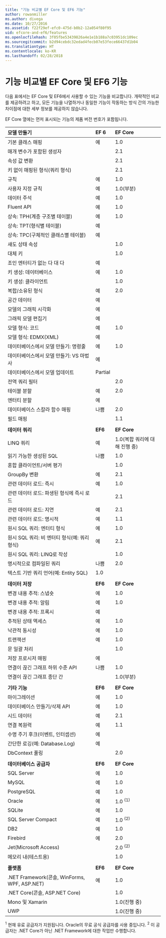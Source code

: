 ```yaml
---
title: "기능 비교별 EF Core 및 EF6 기능"
author: rowanmiller
ms.author: divega
ms.date: 10/27/2016
ms.assetid: f22f29ef-efc0-475d-b0b2-12a054f80f95
uid: efcore-and-ef6/features
ms.openlocfilehash: 3f05fbe53439826a4e1e1b188a7c03951dc109ec
ms.sourcegitcommit: b2d94cebdc32edad4fecb07e53fece66437d1b04
ms.translationtype: HT
ms.contentlocale: ko-KR
ms.lasthandoff: 02/28/2018
---
```

# <a name="ef-core-and-ef6-feature-by-feature-comparison"></a>기능 비교별 EF Core 및 EF6 기능

다음 표에서는 EF Core 및 EF6에서 사용할 수 있는 기능을 비교합니다. 개략적인 비교를 제공하려고 하고, 모든 기능을 나열하거나 동일한 기능이 작동하는 방식 간의 가능한 차이점에 대한 세부 정보를 제공하지 않습니다.

EF Core 열에는 먼저 표시되는 기능의 제품 버전 번호가 포함됩니다.

| **모델 만들기**                                  | **EF 6** | **EF Core**                           |
|:------------------------------------------------------|:---------|:--------------------------------------|
| 기본 클래스 매핑                                   | 예      | 1.0                                   |
| 매개 변수가 포함된 생성자                          |          | 2.1                                   |
| 속성 값 변환                            |          | 2.1                                   |
| 키 없이 매핑된 형식(쿼리 형식)               |          | 2.1                                   |
| 규칙                                           | 예      | 1.0                                   |
| 사용자 지정 규칙                                    | 예      | 1.0(부분)                         |
| 데이터 주석                                      | 예      | 1.0                                   |
| Fluent API                                            | 예      | 1.0                                   |
| 상속: TPH(계층 구조별 테이블)                | 예      | 1.0                                   |
| 상속: TPT(형식별 테이블)                     | 예      |                                       |
| 상속: TPC(구체적인 클래스별 테이블)           | 예      |                                       |
| 섀도 상태 속성                               |          | 1.0                                   |
| 대체 키                                        |          | 1.0                                   |
| 조인 엔터티가 없는 다 대 다                      | 예      |                                       |
| 키 생성: 데이터베이스                              | 예      | 1.0                                   |
| 키 생성: 클라이언트                                |          | 1.0                                   |
| 복합/소유된 형식                                   | 예      | 2.0                                   |
| 공간 데이터                                          | 예      |                                       |
| 모델의 그래픽 시각화                      | 예      |                                       |
| 그래픽 모델 편집기                                | 예      |                                       |
| 모델 형식: 코드                                    | 예      | 1.0                                   |
| 모델 형식: EDMX(XML)                              | 예      |                                       |
| 데이터베이스에서 모델 만들기: 명령줄              | 예      | 1.0                                   |
| 데이터베이스에서 모델 만들기: VS 마법사                 | 예      |                                       |
| 데이터베이스에서 모델 업데이트                            | Partial  |                                       |
| 전역 쿼리 필터                                  |          | 2.0                                   |
| 테이블 분할                                       | 예      | 2.0                                   |
| 엔터티 분할                                      | 예      |                                       |
| 데이터베이스 스칼라 함수 매핑                      | 나쁨     | 2.0                                   |
| 필드 매핑                                         |          | 1.1                                   |
|                                                       |          |                                       |
| **데이터 쿼리**                                     | **EF6**  | **EF Core**                           |
| LINQ 쿼리                                          | 예      | 1.0(복합 쿼리에 대해 진행 중) |
| 읽기 가능한 생성된 SQL                                | 나쁨     | 1.0                                   |
| 혼합 클라이언트/서버 평가                        |          | 1.0                                   |
| GroupBy 변환                                   | 예      | 2.1                                   |
| 관련 데이터 로드: 즉시                           | 예      | 1.0                                   |
| 관련 데이터 로드: 파생된 형식에 즉시 로드 |          | 2.1                                   |
| 관련 데이터 로드: 지연                            | 예      | 2.1                                   |
| 관련 데이터 로드: 명시적                        | 예      | 1.1                                   |
| 원시 SQL 쿼리: 엔터티 형식                         | 예      | 1.0                                   |
| 원시 SQL 쿼리: 비 엔터티 형식(예: 쿼리 형식)  | 예      | 2.1                                   |
| 원시 SQL 쿼리: LINQ로 작성                  |          | 1.0                                   |
| 명시적으로 컴파일된 쿼리                           | 나쁨     | 2.0                                   |
| 텍스트 기반 쿼리 언어(예: Entity SQL)           | 1.0      |                                       |
|                                                       |          |                                       |
| **데이터 저장**                                       | **EF6**  | **EF Core**                           |
| 변경 내용 추적: 스냅숏                             | 예      | 1.0                                   |
| 변경 내용 추적: 알림                         | 예      | 1.0                                   |
| 변경 내용 추적: 프록시                              | 예      |                                       |
| 추적된 상태 액세스                               | 예      | 1.0                                   |
| 낙관적 동시성                                | 예      | 1.0                                   |
| 트랜잭션                                          | 예      | 1.0                                   |
| 문 일괄 처리                                |          | 1.0                                   |
| 저장 프로시저 매핑                              | 예      |                                       |
| 연결이 끊긴 그래프 하위 수준 API                     | 나쁨     | 1.0                                   |
| 연결이 끊긴 그래프 종단 간                         |          | 1.0(부분)                         |
|                                                       |          |                                       |
| **기타 기능**                                    | **EF6**  | **EF Core**                           |
| 마이그레이션                                            | 예      | 1.0                                   |
| 데이터베이스 만들기/삭제 API                       | 예      | 1.0                                   |
| 시드 데이터                                             | 예      | 2.1                                   |
| 연결 복원력                                 | 예      | 1.1                                   |
| 수명 주기 후크(이벤트, 인터셉션)                | 예      |                                       |
| 간단한 로깅(예: Database.Log)                    | 예      |                                       |
| DbContext 풀링                                     |          | 2.0                                   |
|                                                       |          |                                       |
| **데이터베이스 공급자**                                | **EF6**  | **EF Core**                           |
| SQL Server                                            | 예      | 1.0                                   |
| MySQL                                                 | 예      | 1.0                                   |
| PostgreSQL                                            | 예      | 1.0                                   |
| Oracle                                                | 예      | 1.0 <sup>(1)</sup>                    |
| SQLite                                                | 예      | 1.0                                   |
| SQL Server Compact                                    | 예      | 1.0 <sup>(2)</sup>                    |
| DB2                                                   | 예      | 1.0                                   |
| Firebird                                              | 예      | 2.0                                   |
| Jet(Microsoft Access)                                |          | 2.0 <sup>(2)</sup>                    |
| 메모리 내(테스트용)                               |          | 1.0                                   |
|                                                       |          |                                       |
| **플랫폼**                                         | **EF6**  | **EF Core**                           |
| .NET Framework(콘솔, WinForms, WPF, ASP.NET)      | 예      | 1.0                                   |
| .NET Core(콘솔, ASP.NET Core)                     |          | 1.0                                   |
| Mono 및 Xamarin                                        |          | 1.0(진행 중)                     |
| UWP                                                   |          | 1.0(진행 중)                     |

<sup>1</sup> 현재 유료 공급자가 지원됩니다. Oracle의 무료 공식 공급자를 사용 중입니다.
<sup>2</sup> 이 공급자는 .NET Core가 아닌 .NET Framework에 대한 작업만 수행합니다.
